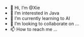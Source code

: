 - 👋 Hi, I’m @Xie
- 👀 I’m interested in Java
- 🌱 I’m currently learning to AI
- 💞️ I’m looking to collaborate on ...
- 📫 How to reach me ...

<!---
9527-bit/9527-bit is a ✨ special ✨ repository because its `README.md` (this file) appears on your GitHub profile.
You can click the Preview link to take a look at your changes.
--->
